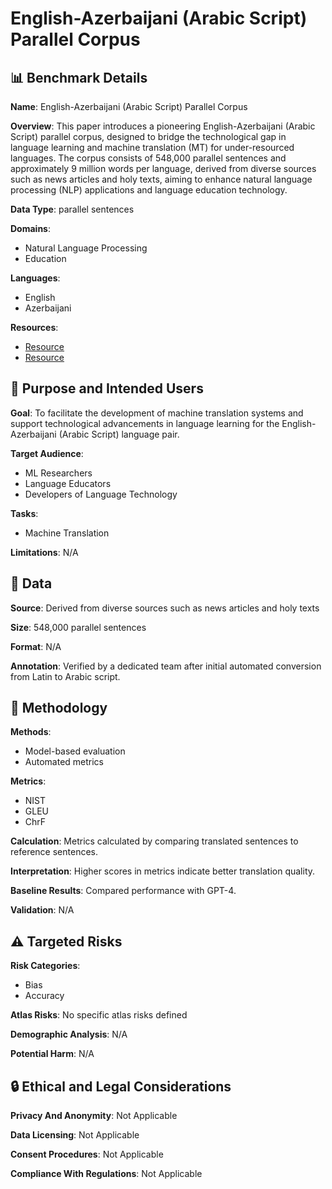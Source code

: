 # English-Azerbaijani (Arabic Script) Parallel Corpus

## 📊 Benchmark Details

**Name**: English-Azerbaijani (Arabic Script) Parallel Corpus

**Overview**: This paper introduces a pioneering English-Azerbaijani (Arabic Script) parallel corpus, designed to bridge the technological gap in language learning and machine translation (MT) for under-resourced languages. The corpus consists of 548,000 parallel sentences and approximately 9 million words per language, derived from diverse sources such as news articles and holy texts, aiming to enhance natural language processing (NLP) applications and language education technology.

**Data Type**: parallel sentences

**Domains**:
- Natural Language Processing
- Education

**Languages**:
- English
- Azerbaijani

**Resources**:
- [Resource](https://pypi.org/project/chevir-kartalol/)
- [Resource](https://translate.kartalol.com/)

## 🎯 Purpose and Intended Users

**Goal**: To facilitate the development of machine translation systems and support technological advancements in language learning for the English-Azerbaijani (Arabic Script) language pair.

**Target Audience**:
- ML Researchers
- Language Educators
- Developers of Language Technology

**Tasks**:
- Machine Translation

**Limitations**: N/A

## 💾 Data

**Source**: Derived from diverse sources such as news articles and holy texts

**Size**: 548,000 parallel sentences

**Format**: N/A

**Annotation**: Verified by a dedicated team after initial automated conversion from Latin to Arabic script.

## 🔬 Methodology

**Methods**:
- Model-based evaluation
- Automated metrics

**Metrics**:
- NIST
- GLEU
- ChrF

**Calculation**: Metrics calculated by comparing translated sentences to reference sentences.

**Interpretation**: Higher scores in metrics indicate better translation quality.

**Baseline Results**: Compared performance with GPT-4.

**Validation**: N/A

## ⚠️ Targeted Risks

**Risk Categories**:
- Bias
- Accuracy

**Atlas Risks**:
No specific atlas risks defined

**Demographic Analysis**: N/A

**Potential Harm**: N/A

## 🔒 Ethical and Legal Considerations

**Privacy And Anonymity**: Not Applicable

**Data Licensing**: Not Applicable

**Consent Procedures**: Not Applicable

**Compliance With Regulations**: Not Applicable
